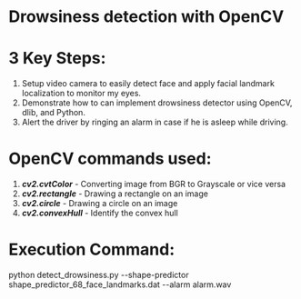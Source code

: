 # Drowsiness detection with OpenCV

# 3 Key Steps:
1) Setup video camera to easily detect face and apply facial landmark localization to monitor my eyes.
2) Demonstrate how to can implement drowsiness detector using OpenCV, dlib, and Python.
3) Alert the driver by ringing an alarm in case if he is asleep while driving.

# OpenCV commands used:
1) ***cv2.cvtColor*** - Converting image from BGR to Grayscale or vice versa
2) ***cv2.rectangle*** - Drawing a rectangle on an image
3) ***cv2.circle*** - Drawing a circle on an image
4) ***cv2.convexHull*** - Identify the convex hull 

# Execution Command:
python detect_drowsiness.py --shape-predictor shape_predictor_68_face_landmarks.dat --alarm alarm.wav
